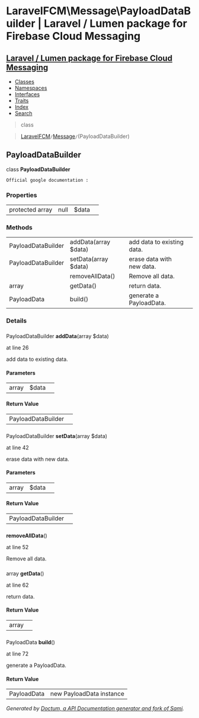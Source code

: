 # LaravelFCM\Message\PayloadDataBuilder | Laravel / Lumen package for Firebase Cloud Messaging    

## [Laravel / Lumen package for Firebase Cloud Messaging](../../index.md)

- [Classes](../../classes.md)
- [Namespaces](../../namespaces.md)
- [Interfaces](../../interfaces.md)
- [Traits](../../traits.md)
- [Index](../../doc-index.md)
- [Search](../../search.md)

>class

>    [LaravelFCM](../../LaravelFCM.md)` / `[Message](../../LaravelFCM/Message.md)` / `(PayloadDataBuilder)
## PayloadDataBuilder

class **PayloadDataBuilder**


    
    Official google documentation :
    

### Properties

|   |   |   |   |
|---|---|---|---|
|<a name="property_data"></a>protected array|null|$data|||
### Methods

|   |   |   |   |
|---|---|---|---|
|PayloadDataBuilder|<a name="#method_addData"></a>addData(array $data)|add data to existing data.||
|PayloadDataBuilder|<a name="#method_setData"></a>setData(array $data)|erase data with new data.||
||<a name="#method_removeAllData"></a>removeAllData()|Remove all data.||
|array|<a name="#method_getData"></a>getData()|return data.||
|PayloadData|<a name="#method_build"></a>build()|generate a PayloadData.||


### Details
<a name id="method_addData"></a>

### 
 PayloadDataBuilder **addData**(array $data)

at line 26    
    

add data to existing data.        

#### Parameters

|   |   |   |
|---|---|---|
|array|$data|

#### Return Value

|   |   |
|---|---|
|PayloadDataBuilder|

<a name id="method_setData"></a>

### 
 PayloadDataBuilder **setData**(array $data)

at line 42    
    

erase data with new data.        

#### Parameters

|   |   |   |
|---|---|---|
|array|$data|

#### Return Value

|   |   |
|---|---|
|PayloadDataBuilder|

<a name id="method_removeAllData"></a>

### 
  **removeAllData**()

at line 52    
    

Remove all data.        
<a name id="method_getData"></a>

### 
 array **getData**()

at line 62    
    

return data.        

#### Return Value

|   |   |
|---|---|
|array|

<a name id="method_build"></a>

### 
 PayloadData **build**()

at line 72    
    

generate a PayloadData.        

#### Return Value

|   |   |
|---|---|
|PayloadData|new PayloadData instance

_Generated by [Doctum, a API Documentation generator and fork of Sami](https://github.com/code-lts/doctum)._